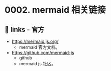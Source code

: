 # 0002. mermaid 相关链接

## 🔗 links - 官方

- https://mermaid.js.org/
  - mermaid 官方文档。
- https://github.com/mermaid-js
  - github
  - mermaid js 社区。